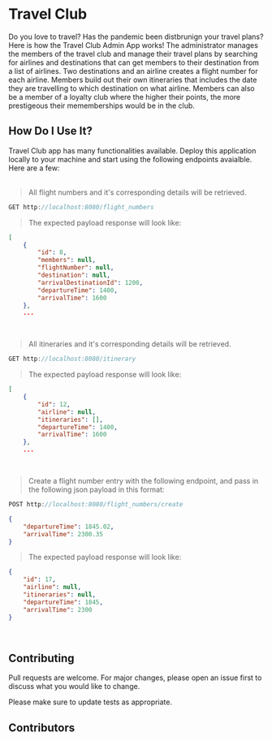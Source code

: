 # Travel Club 
Do you love to travel? Has the pandemic been distbrunign your travel plans? Here is how the Travel Club Admin App works!
The administrator manages the members of the travel club and manage their travel plans by searching for airlines and destinations that can get members to their destination from a list of airlines. Two destinations and an airline creates a flight number for each airline. Members build out their own itineraries that includes the date they are travelling to which destination on what airline. Members can also be a member of a loyalty club where the higher their points, the more prestigeous their mememberships would be in the club.

## How Do I Use It? 
Travel Club app has many functionalities available. Deploy this application locally to your machine and start using the following endpoints avaialble. Here are a few:
<br />
<br />
> All flight numbers and it's corresponding details will be retrieved. 
```java 
GET http://localhost:8080/flight_numbers
```
> The expected payload response will look like: 
```json
[
    {
        "id": 8,
        "members": null,
        "flightNumber": null,
        "destination": null,
        "arrivalDestinationId": 1200,
        "departureTime": 1400,
        "arrivalTime": 1600
    },
    ...
```
<br />

> All itineraries and it's corresponding details will be retrieved. 
```java 
GET http://localhost:8080/itinerary
```
> The expected payload response will look like: 
```json
[
    {
        "id": 12,
        "airline": null,
        "itineraries": [],
        "departureTime": 1400,
        "arrivalTime": 1600
    },
    ...
```
<br />

> Create a flight number entry with the following endpoint, and pass in the following json payload in this format: 
```java 
POST http://localhost:8080/flight_numbers/create
```
```json
{
    "departureTime": 1845.02,
    "arrivalTime": 2300.35
}
```
> The expected payload response will look like: 
```json
{
    "id": 17,
    "airline": null,
    "itineraries": null,
    "departureTime": 1845,
    "arrivalTime": 2300
}
```
<br />


## Contributing
Pull requests are welcome. For major changes, please open an issue first to discuss what you would like to change.

Please make sure to update tests as appropriate.

## Contributors 
